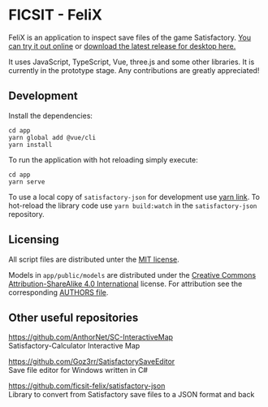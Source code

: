 # FICSIT - FeliX

FeliX is an application to inspect save files of the game Satisfactory. [You can try it out online](https://ficsit-felix.web.app/) or [download the latest release for desktop here.](https://github.com/ficsit-felix/ficsit-felix/releases/latest)

It uses JavaScript, TypeScript, Vue, three.js and some other libraries. It is currently in the prototype stage. Any contributions are greatly appreciated!

## Development

Install the dependencies:

```
cd app
yarn global add @vue/cli
yarn install
```

To run the application with hot reloading simply execute:

```
cd app
yarn serve
```

To use a local copy of `satisfactory-json` for development use [yarn link](https://yarnpkg.com/lang/en/docs/cli/link/). To hot-reload the library code use `yarn build:watch` in the `satisfactory-json` repository.

## Licensing

All script files are distributed unter the [MIT license](LICENSE).

Models in `app/public/models` are distributed under the [Creative Commons Attribution-ShareAlike 4.0 International](https://creativecommons.org/licenses/by-sa/4.0/) license. For attribution see the corresponding [AUTHORS file](app/public/models/AUTHORS).

## Other useful repositories

https://github.com/AnthorNet/SC-InteractiveMap  
Satisfactory-Calculator Interactive Map

https://github.com/Goz3rr/SatisfactorySaveEditor  
Save file editor for Windows written in C#

https://github.com/ficsit-felix/satisfactory-json  
Library to convert from Satisfactory save files to a JSON format and back
